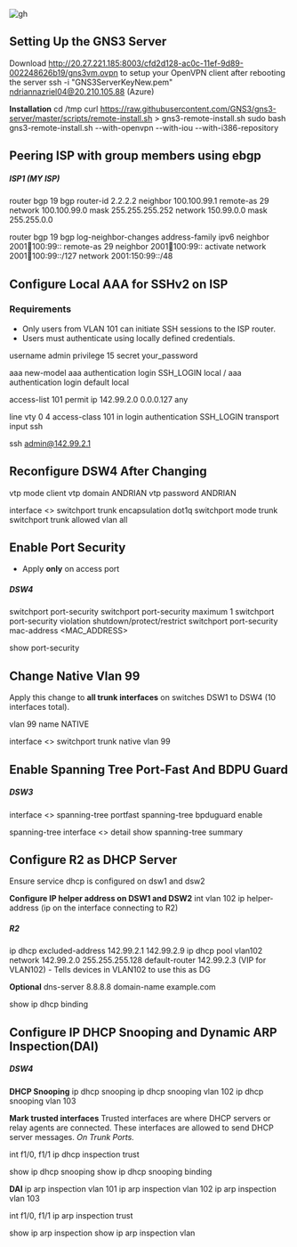 
![gh](https://raw.githubusercontent.com/ndriannazriel04/Advanced-Network-Tech/main/obsidian/images1732526463000wtzsqk.png)
## Setting Up the GNS3 Server
Download http://20.27.221.185:8003/cfd2d128-ac0c-11ef-9d89-002248626b19/gns3vm.ovpn to setup your OpenVPN client after rebooting the server
ssh -i "GNS3ServerKeyNew.pem" ndriannazriel04@20.210.105.88 (Azure)

**Installation**
cd /tmp
curl https://raw.githubusercontent.com/GNS3/gns3-server/master/scripts/remote-install.sh > gns3-remote-install.sh
sudo bash gns3-remote-install.sh --with-openvpn --with-iou --with-i386-repository

## Peering ISP with group members using ebgp

##### ISP1 (MY ISP)
router bgp 19
bgp router-id 2.2.2.2 
neighbor 100.100.99.1 remote-as 29
network 100.100.99.0 mask 255.255.255.252
network 150.99.0.0 mask 255.255.0.0

router bgp 19
bgp log-neighbor-changes
address-family ipv6
neighbor 2001:100:100:99:: remote-as 29
neighbor 2001:100:100:99:: activate
network 2001:100:100:99::/127
network 2001:150:99::/48


## Configure Local AAA for SSHv2 on ISP

### Requirements 
- Only users from VLAN 101 can initiate SSH sessions to the ISP router.
- Users must authenticate using locally defined credentials.

username admin privilege 15 secret your_password

aaa new-model
aaa authentication login SSH_LOGIN local / aaa authentication login default local

access-list 101 permit ip 142.99.2.0 0.0.0.127 any

line vty 0 4
access-class 101 in
login authentication SSH_LOGIN
transport input ssh

ssh admin@142.99.2.1

## Reconfigure DSW4 After Changing

vtp mode client
vtp domain ANDRIAN
vtp password ANDRIAN

interface <>
switchport trunk encapsulation dot1q
switchport mode trunk
switchport trunk allowed vlan all

## Enable Port Security

- Apply **only** on access port

##### DSW4
switchport port-security
switchport port-security maximum 1
switchport port-security violation shutdown/protect/restrict
switchport port-security mac-address <MAC_ADDRESS>

show port-security

## Change Native Vlan 99
Apply this change to **all trunk interfaces** on switches DSW1 to DSW4 (10 interfaces total).

vlan 99
name NATIVE

interface <>
switchport trunk native vlan 99

## Enable Spanning Tree Port-Fast And BDPU Guard

##### DSW3
interface <>
spanning-tree portfast
spanning-tree bpduguard enable

spanning-tree interface <> detail
show spanning-tree summary

## Configure R2 as DHCP Server
Ensure service dhcp is configured on dsw1 and dsw2

**Configure IP helper address on DSW1 and DSW2**
int vlan 102
ip helper-address (ip on the interface connecting to R2)

##### R2
ip dhcp excluded-address 142.99.2.1 142.99.2.9
ip dhcp pool vlan102
network 142.99.2.0 255.255.255.128
default-router 142.99.2.3 (VIP for VLAN102) - Tells devices in VLAN102 to use this as DG

**Optional**
dns-server 8.8.8.8
domain-name example.com

show ip dhcp binding

## Configure IP DHCP Snooping and Dynamic ARP Inspection(DAI)

##### DSW4 
**DHCP Snooping**
ip dhcp snooping
ip dhcp snooping vlan 102
ip dhcp snooping vlan 103

**Mark trusted interfaces**
Trusted interfaces are where DHCP servers or relay agents are connected. These interfaces are allowed to send DHCP server messages. *On Trunk Ports.*

int f1/0, f1/1 
ip dhcp inspection trust

show ip dhcp snooping
show ip dhcp snooping binding

**DAI**
ip arp inspection vlan 101
ip arp inspection vlan 102
ip arp inspection vlan 103

int f1/0, f1/1
ip arp inspection trust

show ip arp inspection
show ip arp inspection vlan <vlan-id>
